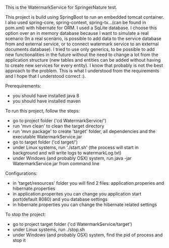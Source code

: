 This is the WatermarkService for SpringerNature test.

This project is build using SpringBoot to run an embedded tomcat container.
I also used spring-core, spring-context, spring-tx...(can be found in pom.xml) with hibernate for ORM.
I used a SqLite database. I choose this option over an in memory database because I want to simulate a real scenario (In a real
scenario, is possible to add data to the service database from and external service, or to connect watermark service to an external documents database).
I tried to use only generics, to be possible to add new functionalities in the future without the need to change a lot from the application structure (new tables and entities
can be added without having to create new services for every entity).
I know that probably is not the best approach to the problem.
This is what I understood from the requirements and I hope that I understood correct :).

Prerequirements:

- you should have installed java 8
- you should have installed maven

To run this project, follow the steps:

- go to project folder ('cd WatermarkService/')
- run 'mvn clean' to clean the target directory
- run 'mvn package' to create 'target' folder, all dependencies and the executable WatermarkService.jar 
- go to target folder ('cd target/')
- under Linux systems, run './start.sh' (the process will start in background and will write logs to watermarkLog.txt)
- under Windows (and probably OSX) system, run java -jar WatermarkService.jar from command line

Configurations:

- in 'target/resources' folder you will find 2 files: application.properies and hibernate.properties
- in application.properites you can change you application start port(default 8080) and you database settings
- in hibernate.properties you can change the hibernate related settings

To stop the project:

- go to project target folder ('cd WatermarkService/target')
- under Linux systems, run ./stop.sh 
- under Windows (and probably OSX) system, find the pid of process and stop it
